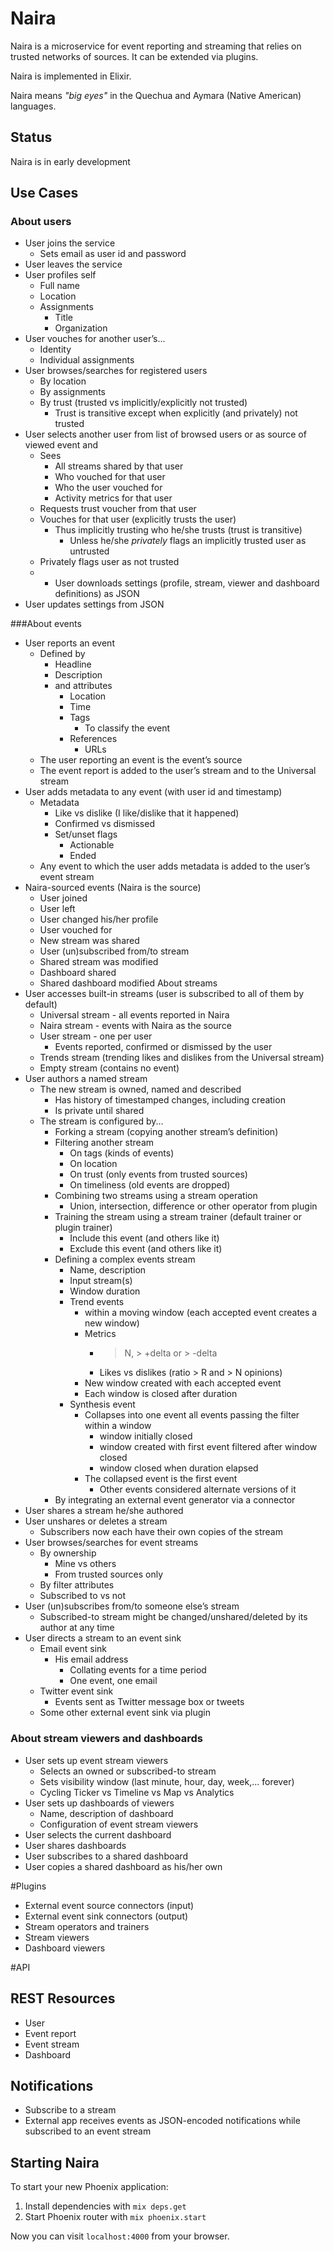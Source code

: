 # Naira

Naira is a microservice for event reporting and streaming that relies on 
trusted networks of sources. It can be extended via plugins.

Naira is implemented in Elixir.

Naira means _"big eyes"_ in the Quechua and Aymara (Native American) languages.

## Status
Naira is in early development

## Use Cases

### About users
* User joins the service
   * Sets email as user id and password
* User leaves the service
* User profiles self
   * Full name
   * Location
   * Assignments
      * Title
      * Organization
* User vouches for another user’s...
   * Identity
   * Individual assignments
* User browses/searches for registered users
   * By location
   * By assignments
   * By trust (trusted vs implicitly/explicitly not trusted)
      * Trust is transitive except when explicitly (and privately) not trusted
* User selects another user from list of browsed users or as source of viewed event and 
   * Sees 
      * All streams shared by that user
      * Who vouched for that user
      * Who the user vouched for
      * Activity metrics for that user
   * Requests trust voucher from that user
   * Vouches for that user (explicitly trusts the user) 
      * Thus implicitly trusting who he/she trusts (trust is transitive)
         * Unless he/she *privately* flags an implicitly trusted user as untrusted 
   * Privately flags user as not trusted
   * * User downloads settings (profile, stream, viewer and dashboard definitions) as JSON
* User updates settings from JSON

###About events
* User reports an event 
   * Defined by
      * Headline
      * Description
      * and attributes
         * Location
         * Time
         * Tags
            * To classify the event
         * References
            * URLs
   * The user reporting an event is the event’s source
   * The event report is added to the user’s stream and to the Universal stream
* User adds metadata to any event (with user id and timestamp)
   * Metadata
      * Like vs dislike (I like/dislike that it happened)
      * Confirmed vs dismissed
      * Set/unset flags
         * Actionable
         * Ended
   * Any event to which the user adds metadata is added to the user’s event stream
* Naira-sourced events (Naira is the source)
   * User joined
   * User left
   * User changed his/her profile
   * User vouched for
   * New stream was shared
   * User (un)subscribed from/to stream
   * Shared stream was modified
   * Dashboard shared
   * Shared dashboard modified
About streams
* User accesses built-in streams (user is subscribed to all of them by default)
   * Universal stream - all events reported in Naira
   * Naira stream - events with Naira as the source
   * User stream - one per user
      * Events reported, confirmed or dismissed by the user
   * Trends stream (trending likes and dislikes from the Universal stream)
   * Empty stream (contains no event)
* User authors a named stream
   * The new stream is owned, named and described
      * Has history of timestamped changes, including creation
      * Is private until shared
   * The stream is configured by...
      * Forking a stream (copying another stream’s definition)
      * Filtering another stream
         * On tags (kinds of events)
         * On location
         * On trust (only events from trusted sources)
         * On timeliness (old events are dropped)
      * Combining two streams using a stream operation
         * Union, intersection, difference or other operator from plugin
      * Training the stream using a stream trainer (default trainer or plugin trainer)
         * Include this event (and others like it)
         * Exclude this event (and others like it)
      * Defining a complex events stream
         * Name, description
         * Input stream(s)
         * Window duration
         * Trend events 
            * within a moving window (each accepted event creates a new window)
            * Metrics
               * > N, > +delta or > -delta
               * Likes vs dislikes (ratio > R and > N opinions)
            * New window created with each accepted event
            * Each window is closed after duration
         * Synthesis event
            * Collapses into one event all events passing the filter within a window
               * window initially closed
               * window created with first event filtered after window closed
               * window closed when duration elapsed
            * The collapsed event is the first event
               * Other events considered alternate versions of it 
      * By integrating an external event generator via a connector
* User shares a stream he/she authored
* User unshares or deletes a stream
   * Subscribers now each have their own copies of the stream
* User browses/searches for event streams
   * By ownership
      * Mine vs others
      * From trusted sources only
   * By filter attributes
   * Subscribed to vs not
* User (un)subscribes from/to someone else’s stream
   * Subscribed-to stream might be changed/unshared/deleted by its author at any time
* User directs a stream to an event sink
   * Email event sink
      * His email address
         * Collating events for a time period
         * One event, one email
   * Twitter event sink
      * Events sent as Twitter message box or tweets
   * Some other external event sink via plugin
### About stream viewers and dashboards
* User sets up event stream viewers
   * Selects an owned or subscribed-to stream
   * Sets visibility window (last minute, hour, day, week,... forever)
   * Cycling Ticker vs Timeline vs Map vs Analytics
* User sets up dashboards of viewers
   * Name, description of dashboard
   * Configuration of event stream viewers
* User selects  the current dashboard
* User shares dashboards
* User subscribes to a shared dashboard
* User copies a shared dashboard as his/her own

#Plugins
* External event source connectors (input)
* External event sink connectors (output)
* Stream operators and trainers
* Stream viewers
* Dashboard viewers

#API
## REST Resources
* User
* Event report
* Event stream
* Dashboard


## Notifications
* Subscribe to a stream
* External app receives events as JSON-encoded notifications while subscribed to an event stream

## Starting Naira
To start your new Phoenix application:

1. Install dependencies with `mix deps.get`
2. Start Phoenix router with `mix phoenix.start`

Now you can visit `localhost:4000` from your browser.

